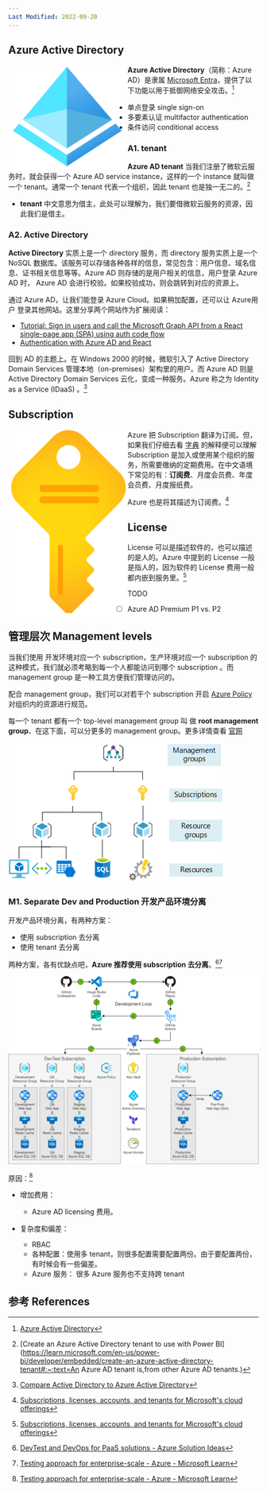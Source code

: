 ```yaml
---
Last Modified: 2022-09-20
---
```




## Azure Active Directory

<img src="https://raw.githubusercontent.com/caliburn1994/caliburn1994.github.io/master/images/image-20221002181102892.png" alt="image-20221002181102892" width="240" align="left" />

**Azure Active Directory**（简称：Azure AD）是隶属 [Microsoft Entra](https://aka.ms/MicrosoftEntra)，提供了以下功能以用于抵御网络安全攻击。[^4]

- 单点登录 single sign-on
- 多要素认证 multifactor authentication
- 条件访问 conditional access



### A1. tenant

**Azure AD tenant** 当我们注册了微软云服务时，就会获得一个 Azure AD service instance，这样的一个 instance 就叫做一个 tenant。通常一个 tenant 代表一个组织，因此 tenant 也是独一无二的。[^5]

- **tenant** 中文意思为借主，此处可以理解为，我们要借微软云服务的资源，因此我们是借主。



### A2. Active Directory

**Active Directory** 实质上是一个 directory 服务，而 directory 服务实质上是一个 NoSQL 数据库。该服务可以存储各种各样的信息，常见包含：用户信息、域名信息、证书相关信息等等。Azure AD 则存储的是用户相关的信息，用户登录 Azure AD 时， Azure AD 会进行校验。如果校验成功，则会跳转到对应的资源上。

通过 Azure AD，让我们能登录 Azure Cloud。如果稍加配置，还可以让 Azure用户 登录其他网站。这里分享两个网站作为扩展阅读：

- [Tutorial: Sign in users and call the Microsoft Graph API from a React single-page app (SPA) using auth code flow](https://docs.microsoft.com/en-us/azure/active-directory/develop/tutorial-v2-react)
- [Authentication with Azure AD and React](https://adrianhynes.medium.com/authentication-with-azure-ad-and-react-ced9a829e083)

回到 AD 的主题上。在 Windows 2000 的时候，微软引入了 Active Directory Domain Services 管理本地（on-premises）架构里的用户。而 Azure AD 则是 Active Directory Domain Services 云化，变成一种服务。Azure 称之为 Identity as a Service (IDaaS) 。[^6]



## Subscription

<img src="https://raw.githubusercontent.com/caliburn1994/caliburn1994.github.io/master/images/image-20221002182106180.png" alt="image-20221002182106180"  width="240" align="left"/>

Azure 把 Subscription 翻译为订阅。但，如果我们仔细去看 [字典](https://dictionary.cambridge.org/dictionary/english/subscription) 的解释便可以理解 Subscription 是加入或使用某个组织的服务，所需要缴纳的定期费用。在中文语境下常见的有：**订阅费**、月度会员费、年度会员费、月度报纸费。

Azure 也是将其描述为订阅费。[^8]



## License

License 可以是描述软件的，也可以描述的是人的。Azure 中提到的 License 一般是指人的，因为软件的 License 费用一般都内嵌到服务里。[^8]

TODO

- [ ] Azure AD Premium P1 vs. P2



## 管理层次 Management levels

当我们使用 开发环境对应一个 subscription，生产环境对应一个 subscription 的这种模式，我们就必须考略到每一个人都能访问到哪个 subscription 。而 management group 是一种工具方便我们管理访问的。

配合 management group，我们可以对若干个 subscription 开启 [Azure Policy](https://learn.microsoft.com/en-us/azure/governance/policy/overview) 对组织内的资源进行规范。

每一个 tenant 都有一个 top-level management group 叫 做 **root management group**、在这下面，可以分更多的 management group。更多详情查看 [官网](https://learn.microsoft.com/en-us/azure/governance/management-groups/overview)



![](https://raw.githubusercontent.com/caliburn1994/caliburn1994.github.io/master/images/202209241812584.png)





### M1. Separate Dev and Production 开发产品环境分离

开发产品环境分离，有两种方案：

- 使用 subscription 去分离
- 使用 tenant 去分离

两种方案，各有优缺点吧，**Azure 推荐使用 subscription 去分离**。[^7][^9]

![Diagram showing the configuration of DevTest and DevOps for a PaaS application.](https://raw.githubusercontent.com/caliburn1994/caliburn1994.github.io/master/images/dev-test-paas.png)

原因：[^9]

- 增加费用：
  - Azure AD licensing 费用。

- 复杂度和偏差：
  - RBAC
  - 各种配置：使用多 tenant，则很多配置需要配置两份。由于要配置两份，有时候会有一些偏差。
  - Azure 服务： 很多 Azure 服务也不支持跨 tenant














## 参考 References

[^4]: [Azure Active Directory](https://azure.microsoft.com/en-us/services/active-directory/)
[^5]: [Create an Azure Active Directory tenant to use with Power BI](https://learn.microsoft.com/en-us/power-bi/developer/embedded/create-an-azure-active-directory-tenant#:~:text=An Azure AD tenant is,from other Azure AD tenants.)
[^6]: [Compare Active Directory to Azure Active Directory](https://docs.microsoft.com/en-us/azure/active-directory/fundamentals/active-directory-compare-azure-ad-to-ad)
[^7]: [DevTest and DevOps for PaaS solutions - Azure Solution Ideas](https://learn.microsoft.com/en-us/azure/architecture/solution-ideas/articles/dev-test-paas)
[^8]: [Subscriptions, licenses, accounts, and tenants for Microsoft's cloud offerings](https://learn.microsoft.com/en-us/microsoft-365/enterprise/subscriptions-licenses-accounts-and-tenants-for-microsoft-cloud-offerings?view=o365-worldwide)
[^9]: [Testing approach for enterprise-scale - Azure - Microsoft Learn](https://learn.microsoft.com/en-us/azure/cloud-adoption-framework/ready/enterprise-scale/testing-approach)